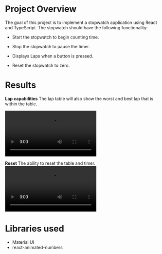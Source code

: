 
# Project Overview

The goal of this project is to implement a stopwatch application using React and TypeScript. The stopwatch should have the following functionality:

  

- Start the stopwatch to begin counting time.

- Stop the stopwatch to pause the timer.

- Displays Laps when a button is pressed.

- Reset the stopwatch to zero.



# Results
**Lap capabilities**
The lap table will also show the worst and best lap that is within the table.

![Lap functionality](https://i.gyazo.com/3a0718a4ff317256fae6d3c5c7bb46b9.mp4) 

**Reset**
The ability to reset the table and timer.
![Reset functionality](https://i.gyazo.com/e14ee3198afc87a97c5405ca5e4be3f5.mp4) 

  
# Libraries used

- Material UI
- react-animated-numbers